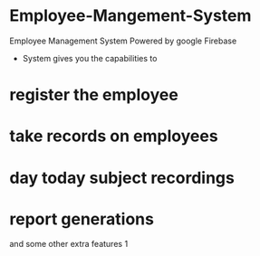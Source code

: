 # Employee-Mangement-System
Employee Management System Powered by  google Firebase 

* System gives you the capabilities to
 # register the employee 
 # take records on employees 
 # day today subject recordings 
 # report generations 
 and some other extra features    1
 
 
 
 
